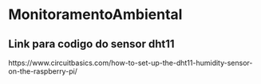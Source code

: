 # MonitoramentoAmbiental



<h2> Link para  codigo do sensor dht11</h2>
https://www.circuitbasics.com/how-to-set-up-the-dht11-humidity-sensor-on-the-raspberry-pi/
